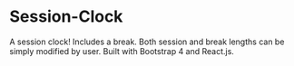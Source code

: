 # Session-Clock
A session clock! Includes a break. Both session and break lengths can be simply modified by user. Built with Bootstrap 4 and React.js.
